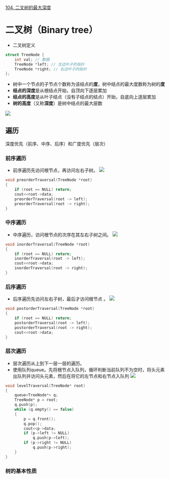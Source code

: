 [104. 二叉树的最大深度](https://leetcode-cn.com/problems/maximum-depth-of-binary-tree/description/)

    
# 二叉树（Binary tree）

- 二叉树定义
```C++
struct TreeNode {
    int val; // 数据
    TreeNode *left; // 左边叶子的指针
    TreeNode *right; // 右边叶子的指针
};
```
- 树中一个节点的子节点个数称为该结点的**度**，树中结点的最大度数称为树的**度**
- **结点的深度**是从根结点开始，自顶向下逐层累加
- **结点的高度**是从叶子结点（没有子结点的结点）开始，自底向上逐层累加
- **树的高度**（又称**深度**）是树中结点的最大层数

![](https://upload-images.jianshu.io/upload_images/16312001-f5e1f8471ef793fb.png?imageMogr2/auto-orient/strip|imageView2/2/w/1200/format/webp)
## 遍历
深度优先（前序、中序、后序）和广度优先（层次）
### 前序遍历

- 前序遍历先访问根节点，再访问左右子树。
![](https://img-blog.csdnimg.cn/20190310152155319.png?x-oss-process=image/watermark,type_ZmFuZ3poZW5naGVpdGk,shadow_10,text_aHR0cHM6Ly9ibG9nLmNzZG4ubmV0L2dvbmdqaWFuYm8xOTky,size_16,color_FFFFFF,t_70)
```C++
void preorderTraversal(TreeNode *root)
{
    if (root == NULL) return;
    cout<<root->data;
    preorderTraversal(root -> left);
    preorderTraversal(root -> right);
}
```

### 中序遍历
- 中序遍历，访问根节点的次序在其左右子树之间。
![](https://img-blog.csdnimg.cn/20190310154005545.png?x-oss-process=image/watermark,type_ZmFuZ3poZW5naGVpdGk,shadow_10,text_aHR0cHM6Ly9ibG9nLmNzZG4ubmV0L2dvbmdqaWFuYm8xOTky,size_16,color_FFFFFF,t_70)
```C++
void inorderTraversal(TreeNode *root)
{
    if (root == NULL) return;
    inorderTraversal(root -> left);
    cout<<root->data;
    inorderTraversal(root -> right);
}
```

### 后序遍历
- 后序遍历先访问左右子树，最后才访问根节点 。
![](https://img-blog.csdnimg.cn/20190310154633238.png?x-oss-process=image/watermark,type_ZmFuZ3poZW5naGVpdGk,shadow_10,text_aHR0cHM6Ly9ibG9nLmNzZG4ubmV0L2dvbmdqaWFuYm8xOTky,size_16,color_FFFFFF,t_70)
```C++
void postorderTraversal(TreeNode *root)
{
    if (root == NULL) return;
    postorderTraversal(root -> left);
    postorderTraversal(root -> right);
    cout<<root->data;
}
```
### 层次遍历
- 层次遍历从上到下一层一层的遍历。
- 使用队列queue。先将根节点入队列，循环判断当前队列不为空时，将头元素出队列并访问头元素，然后在将它的左节点和右节点入队列
![](https://img-blog.csdnimg.cn/20190310155106112.png?x-oss-process=image/watermark,type_ZmFuZ3poZW5naGVpdGk,shadow_10,text_aHR0cHM6Ly9ibG9nLmNzZG4ubmV0L2dvbmdqaWFuYm8xOTky,size_16,color_FFFFFF,t_70)
```C++
void levelTraversal(TreeNode* root)
{
	queue<TreeNode*> q;
	TreeNode* p = root;
	q.push(p);
	while (q.empty() == false)
	{
		p = q.front();
		q.pop();
		cout<<p->data;
		if (p->left != NULL)
			q.push(p->left);
		if (p->right != NULL)
			q.push(p->right);
	}
}
```





### 树的基本性质
